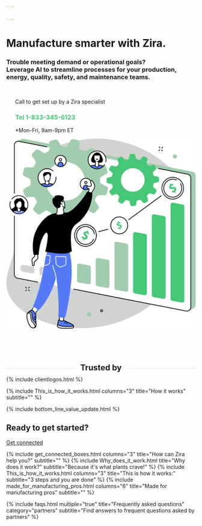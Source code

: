 ```yaml
---

---
```

<div class="uk-container uk-container-medium">
<div class="uk-child-width-1-2@m uk-grid-match uk-text-left uk-margin-medium-center uk-grid" data-uk-grid="" style="vertical-align: middle;">
<div class="uk-first-column">
<div class="uk-text-left">
<h1>
Manufacture smarter with Zira.
</h1>
<h3>
Trouble meeting demand or operational goals?<br>
Leverage AI to streamline processes for your production, energy, quality, safety, and maintenance teams.
</h3>
<a style="color:white" class="uk-button uk-button-primary uk-button-large uk-margin-medium-top" href="https://my.zira.us/contact">Get connected</a>
<a style="color:white" class="uk-button uk-button-secondary uk-button-large uk-margin-medium-top" href="https://my.zira.us/contact">Learn more</a>
<UL style="list-style-type:none;">
<li>Call to get set up by a Zira specialist</li>
<li><h3 style="color:#46c777">Tel 1-833-345-6123</h3></li>
<li>*Mon-Fri, 9am-9pm ET</li>
</UL>
</div>
</div>
<div class="uk-text-center">
<img src="/uploads/zira_frontpage_image.svg">
</div>
</div>
<h2 style="text-align: center; width: 100%;
border-bottom: 1px solid #dcdcdc;
line-height: 0.1em;
margin:100px 0 20px; "><span style="background:#fff;
padding:0 10px; ">
Trusted by</span></h2>

</div>
{% include clientlogos.html %}

{% include This_is_how_it_works.html columns="3" title="How it works" subtitle="" %}

{% include bottom_line_value_update.html %}
  
<div class="uk-section">
  <div class="uk-container uk-container-medium">
    <h2 class="uk-h1 uk-text-center">Ready to get started?</h2>
    <a class="uk-button uk-button-default" href="https://zira.us/contact">Get connected</a>
  </div>
</div>


<!-- Because teams can use AI to do their jobs better. -->
{% include get_connected_boxes.html columns="3" title="How can Zira help you?" subtitle="" %}
{% include Why_does_it_work.html title="Why does it work?" subtitle="Because it's what plants crave!" %}
{% include This_is_how_it_works.html columns="3" title="This is how it works:" subtitle="3 steps and you are done" %}
{% include made_for_manufacturing_pros.html columns="6" title="Made for manufacturing pros" subtitle="" %}




<!-- faqs -->
{% include faqs.html multiple="true" title="Frequently asked questions" category="partners" subtitle="Find answers to
frequent questions asked by partners" %}

